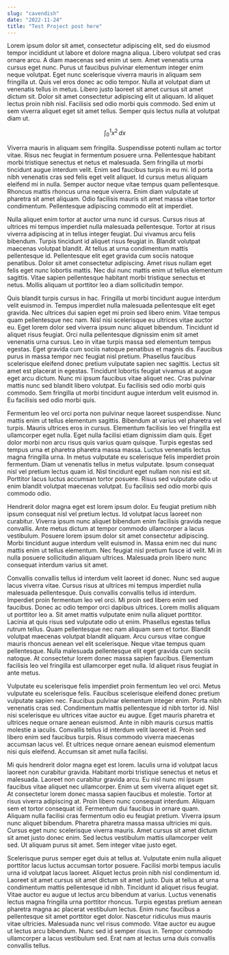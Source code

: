 ```yaml
---
slug: "cavendish"
date: "2022-11-24"
title: "Test Project post here"
---
```


Lorem ipsum dolor sit amet, consectetur adipiscing elit, sed do eiusmod tempor incididunt ut labore et dolore magna aliqua. Libero volutpat sed cras ornare arcu. A diam maecenas sed enim ut sem. Amet venenatis urna cursus eget nunc. Purus ut faucibus pulvinar elementum integer enim neque volutpat. Eget nunc scelerisque viverra mauris in aliquam sem fringilla ut. Quis vel eros donec ac odio tempor. Nulla at volutpat diam ut venenatis tellus in metus. Libero justo laoreet sit amet cursus sit amet dictum sit. Dolor sit amet consectetur adipiscing elit ut aliquam. Id aliquet lectus proin nibh nisl. Facilisis sed odio morbi quis commodo. Sed enim ut sem viverra aliquet eget sit amet tellus. Semper quis lectus nulla at volutpat diam ut.

$$\displaystyle \int_0^1 x^2\,dx$$

Viverra mauris in aliquam sem fringilla. Suspendisse potenti nullam ac tortor vitae. Risus nec feugiat in fermentum posuere urna. Pellentesque habitant morbi tristique senectus et netus et malesuada. Sem fringilla ut morbi tincidunt augue interdum velit. Enim sed faucibus turpis in eu mi. Id porta nibh venenatis cras sed felis eget velit aliquet. Id cursus metus aliquam eleifend mi in nulla. Semper auctor neque vitae tempus quam pellentesque. Rhoncus mattis rhoncus urna neque viverra. Enim diam vulputate ut pharetra sit amet aliquam. Odio facilisis mauris sit amet massa vitae tortor condimentum. Pellentesque adipiscing commodo elit at imperdiet.

Nulla aliquet enim tortor at auctor urna nunc id cursus. Cursus risus at ultrices mi tempus imperdiet nulla malesuada pellentesque. Tortor at risus viverra adipiscing at in tellus integer feugiat. Dui vivamus arcu felis bibendum. Turpis tincidunt id aliquet risus feugiat in. Blandit volutpat maecenas volutpat blandit. At tellus at urna condimentum mattis pellentesque id. Pellentesque elit eget gravida cum sociis natoque penatibus. Dolor sit amet consectetur adipiscing. Amet risus nullam eget felis eget nunc lobortis mattis. Nec dui nunc mattis enim ut tellus elementum sagittis. Vitae sapien pellentesque habitant morbi tristique senectus et netus. Mollis aliquam ut porttitor leo a diam sollicitudin tempor.

Quis blandit turpis cursus in hac. Fringilla ut morbi tincidunt augue interdum velit euismod in. Tempus imperdiet nulla malesuada pellentesque elit eget gravida. Nec ultrices dui sapien eget mi proin sed libero enim. Vitae tempus quam pellentesque nec nam. Nisl nisi scelerisque eu ultrices vitae auctor eu. Eget lorem dolor sed viverra ipsum nunc aliquet bibendum. Tincidunt id aliquet risus feugiat. Orci nulla pellentesque dignissim enim sit amet venenatis urna cursus. Leo in vitae turpis massa sed elementum tempus egestas. Eget gravida cum sociis natoque penatibus et magnis dis. Faucibus purus in massa tempor nec feugiat nisl pretium. Phasellus faucibus scelerisque eleifend donec pretium vulputate sapien nec sagittis. Lectus sit amet est placerat in egestas. Tincidunt lobortis feugiat vivamus at augue eget arcu dictum. Nunc mi ipsum faucibus vitae aliquet nec. Cras pulvinar mattis nunc sed blandit libero volutpat. Eu facilisis sed odio morbi quis commodo. Sem fringilla ut morbi tincidunt augue interdum velit euismod in. Eu facilisis sed odio morbi quis.

Fermentum leo vel orci porta non pulvinar neque laoreet suspendisse. Nunc mattis enim ut tellus elementum sagittis. Bibendum at varius vel pharetra vel turpis. Mauris ultrices eros in cursus. Elementum facilisis leo vel fringilla est ullamcorper eget nulla. Eget nulla facilisi etiam dignissim diam quis. Eget dolor morbi non arcu risus quis varius quam quisque. Turpis egestas sed tempus urna et pharetra pharetra massa massa. Luctus venenatis lectus magna fringilla urna. In metus vulputate eu scelerisque felis imperdiet proin fermentum. Diam ut venenatis tellus in metus vulputate. Ipsum consequat nisl vel pretium lectus quam id. Nisl tincidunt eget nullam non nisi est sit. Porttitor lacus luctus accumsan tortor posuere. Risus sed vulputate odio ut enim blandit volutpat maecenas volutpat. Eu facilisis sed odio morbi quis commodo odio.

Hendrerit dolor magna eget est lorem ipsum dolor. Eu feugiat pretium nibh ipsum consequat nisl vel pretium lectus. Id volutpat lacus laoreet non curabitur. Viverra ipsum nunc aliquet bibendum enim facilisis gravida neque convallis. Ante metus dictum at tempor commodo ullamcorper a lacus vestibulum. Posuere lorem ipsum dolor sit amet consectetur adipiscing. Morbi tincidunt augue interdum velit euismod in. Massa enim nec dui nunc mattis enim ut tellus elementum. Nec feugiat nisl pretium fusce id velit. Mi in nulla posuere sollicitudin aliquam ultrices. Malesuada proin libero nunc consequat interdum varius sit amet.

Convallis convallis tellus id interdum velit laoreet id donec. Nunc sed augue lacus viverra vitae. Cursus risus at ultrices mi tempus imperdiet nulla malesuada pellentesque. Duis convallis convallis tellus id interdum. Imperdiet proin fermentum leo vel orci. Mi proin sed libero enim sed faucibus. Donec ac odio tempor orci dapibus ultrices. Lorem mollis aliquam ut porttitor leo a. Sit amet mattis vulputate enim nulla aliquet porttitor. Lacinia at quis risus sed vulputate odio ut enim. Phasellus egestas tellus rutrum tellus. Quam pellentesque nec nam aliquam sem et tortor. Blandit volutpat maecenas volutpat blandit aliquam. Arcu cursus vitae congue mauris rhoncus aenean vel elit scelerisque. Neque vitae tempus quam pellentesque. Nulla malesuada pellentesque elit eget gravida cum sociis natoque. At consectetur lorem donec massa sapien faucibus. Elementum facilisis leo vel fringilla est ullamcorper eget nulla. Id aliquet risus feugiat in ante metus.

Vulputate eu scelerisque felis imperdiet proin fermentum leo vel orci. Metus vulputate eu scelerisque felis. Faucibus scelerisque eleifend donec pretium vulputate sapien nec. Faucibus pulvinar elementum integer enim. Porta nibh venenatis cras sed. Condimentum mattis pellentesque id nibh tortor id. Nisl nisi scelerisque eu ultrices vitae auctor eu augue. Eget mauris pharetra et ultrices neque ornare aenean euismod. Ante in nibh mauris cursus mattis molestie a iaculis. Convallis tellus id interdum velit laoreet id. Proin sed libero enim sed faucibus turpis. Risus commodo viverra maecenas accumsan lacus vel. Et ultrices neque ornare aenean euismod elementum nisi quis eleifend. Accumsan sit amet nulla facilisi.

Mi quis hendrerit dolor magna eget est lorem. Iaculis urna id volutpat lacus laoreet non curabitur gravida. Habitant morbi tristique senectus et netus et malesuada. Laoreet non curabitur gravida arcu. Eu nisl nunc mi ipsum faucibus vitae aliquet nec ullamcorper. Enim ut sem viverra aliquet eget sit. At consectetur lorem donec massa sapien faucibus et molestie. Tortor at risus viverra adipiscing at. Proin libero nunc consequat interdum. Aliquam sem et tortor consequat id. Fermentum dui faucibus in ornare quam. Aliquam nulla facilisi cras fermentum odio eu feugiat pretium. Viverra ipsum nunc aliquet bibendum. Pharetra pharetra massa massa ultricies mi quis. Cursus eget nunc scelerisque viverra mauris. Amet cursus sit amet dictum sit amet justo donec enim. Sed lectus vestibulum mattis ullamcorper velit sed. Ut aliquam purus sit amet. Sem integer vitae justo eget.

Scelerisque purus semper eget duis at tellus at. Vulputate enim nulla aliquet porttitor lacus luctus accumsan tortor posuere. Facilisi morbi tempus iaculis urna id volutpat lacus laoreet. Aliquet lectus proin nibh nisl condimentum id. Laoreet sit amet cursus sit amet dictum sit amet justo. Duis at tellus at urna condimentum mattis pellentesque id nibh. Tincidunt id aliquet risus feugiat. Vitae auctor eu augue ut lectus arcu bibendum at varius. Luctus venenatis lectus magna fringilla urna porttitor rhoncus. Turpis egestas pretium aenean pharetra magna ac placerat vestibulum lectus. Enim nunc faucibus a pellentesque sit amet porttitor eget dolor. Nascetur ridiculus mus mauris vitae ultricies. Malesuada nunc vel risus commodo. Vitae auctor eu augue ut lectus arcu bibendum. Nunc sed id semper risus in. Tempor commodo ullamcorper a lacus vestibulum sed. Erat nam at lectus urna duis convallis convallis tellus.
